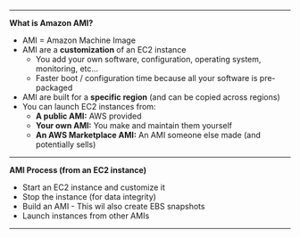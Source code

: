****
**What is Amazon AMI?**

* AMI = Amazon Machine Image
* AMI are a **customization** of an EC2 instance
    * You add your own software, configuration, operating system, monitoring, etc...
    * Faster boot / configuration time because all your software is pre-packaged
* AMI are built for a **specific region** (and can be copied across regions)
* You can launch EC2 instances from:
    * **A public AMI:** AWS provided
    * **Your own AMI:** You make and maintain them yourself
    * **An AWS Marketplace AMI:** An AMI someone else made (and potentially sells)
****

**AMI Process (from an EC2 instance)**

* Start an EC2 instance and customize it
* Stop the instance (for data integrity)
* Build an AMI - This wil also create EBS snapshots
* Launch instances from other AMIs
****